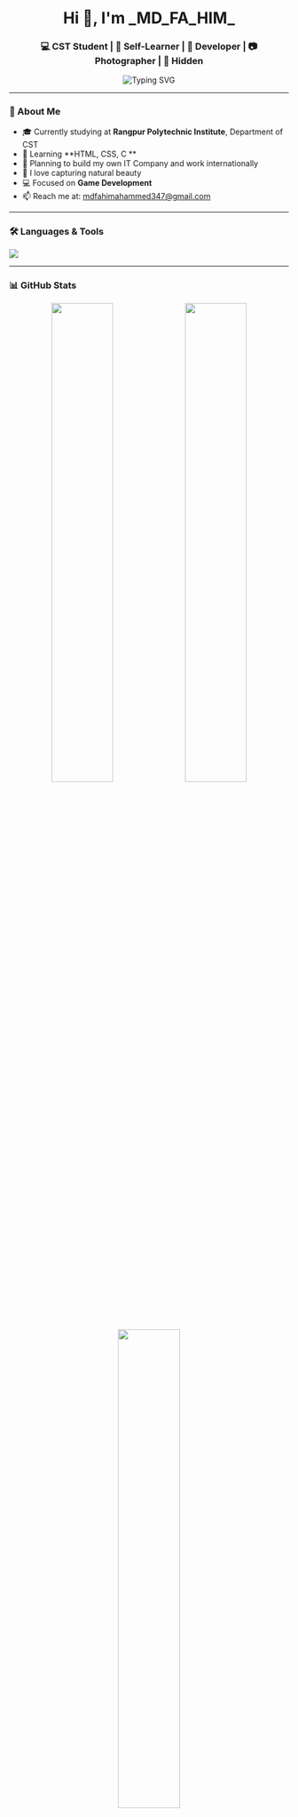 <h1 align="center">Hi 👋, I'm _MD_FA_HIM_</h1>
<h3 align="center">💻 CST Student | 🌱 Self-Learner | 🚀 Developer | 📷 Photographer | 🎯 Hidden</h3>

<p align="center">
  <img src="https://readme-typing-svg.demolab.com?font=Fira+Code&weight=500&size=22&duration=3000&pause=1000&center=true&vCenter=true&multiline=true&width=600&height=100&lines=Assalamu+Alaikum!;Welcome+to+My+GitHub+Profile;Coding+My+Dreams+Into+Reality..." alt="Typing SVG" />
</p>

---

### 🧠 About Me

- 🎓 Currently studying at **Rangpur Polytechnic Institute**, Department of CST
- 🌱 Learning **HTML, CSS, C **
- 🚀 Planning to build my own IT Company and work internationally
- 📸 I love capturing natural beauty
- 💻 Focused on **Game Development** 
- 📫 Reach me at: [mdfahimahammed347@gmail.com](mailto:mdfahimahammed347@gmail.com)

---

### 🛠️ Languages & Tools

<p align="left">
  <img src="https://skillicons.dev/icons?i=html,css,js,react,tailwind,bootstrap,git,github,figma,vscode,linux" />
</p>

---

### 📊 GitHub Stats

<p align="center">
  <img width="47%" src="https://github-readme-stats.vercel.app/api?username=FahimAhammedSagor&show_icons=true&theme=radical" />
  <img width="47%" src="https://github-readme-streak-stats.herokuapp.com/?user=FahimAhammedSagor&theme=radical" />
</p>

<p align="center">
  <img width="47%" src="https://github-readme-stats.vercel.app/api/top-langs/?username=MD-FAHIM-AHAMMED&layout=compact&theme=radical" />
</p>

---

### 🌍 Connect With Me

<p align="left">
  <a href="https://www.facebook.com/fahim0201" target="_blank"><img src="https://img.shields.io/badge/Facebook-1877F2?style=for-the-badge&logo=facebook&logoColor=white"/></a>
  <a href="mailto:mdfahimahammed347@gmail.com" target="_blank"><img src="https://img.shields.io/badge/Gmail-D14836?style=for-the-badge&logo=gmail&logoColor=white"/></a>
</p>

---

### 🐍 Contribution Graph Snake

<p align="center">
  <img src="https://github.com/FahimAhammedSagor/FahimAhammedSagorraw/output/github-contribution-grid-snake.svg" />
</p>




---

### ⚡ Fun Fact

> I believe **discipline, dua and dedication** can change your destiny.
- ⚽ Football passion, 🦋 Butterfly lover
- 💡 “Don’t leave things for later if you can do them now… There may not be time.”
- 🌏 Dream Countries: Korea, China, Japan
---

<!--  -->

---

### 📁 Featured Projects

> 
### 📈 My GitHub Activity

<!-- GitHub Activity Graph (animated contribution map) -->
<p align="center">
  <img src="https://github-readme-activity-graph.vercel.app/graph?username=FahimAhammedSagor&theme=radical&hide_border=true" />
</p>

---

### 🧰 Tech I'm Currently Learning

-  C
- 
- 💬 ChatGPT API Integration
-
- 

---

### 💡 Future Goals

- Hiddent

---

### 👑 Inspirational Quote

> _"If you want to go fast, go alone. If you want to go far, go together."_ – African Proverb

---

### 🧩 Fun Tech Facts About Me

- 🧠 I dream in code!
- 🖼️ I design my UI on paper first
- 🎧 I can't code without Lofi music
- 📸 I take cloud & nature photos on weekends!

---

<p align="center">
  <a href="https://facebook.com/fahim0201"><img src="https://img.shields.io/badge/Facebook-1877F2?style=flat-square&logo=facebook&logoColor=white" /></a>
  <a href="mailto:mdfahimahammed347@gmail.com"><img src="https://img.shields.io/badge/Gmail-D14836?style=flat-square&logo=gmail&logoColor=white" /></a>
  <a href="https://www.linkedin.com/in/md-fahim-918779307/" target="_blank"><img src="https://img.shields.io/badge/LinkedIn-0A66C2?style=flat-square&logo=linkedin&logoColor=white"/></a>
</p>

---

<p align="center">
  💙 🤍💙 🤍💙 🤍💙 🤍💙 🤍💙 🤍💙 🤍💙 🤍💙 🤍💙 🤍💙 🤍💙 🤍💙 🤍💙 🤍💙 🤍💙 🤍💙 🤍💙 🤍💙 🤍💙 🤍💙 🤍💙 🤍💙 🤍💙 🤍💙 🤍💙 🤍💙 🤍💙 🤍💙 🤍💙 🤍💙 🤍💙 🤍
</p>
<p align="center">
  <b>Still coding... still dreaming... still alive 🧠💡</b>
</p>
> A developer's life has a rhythm—**Code 💻 Learn 📚 Dream 🌌 Repeat 🔁**

---
